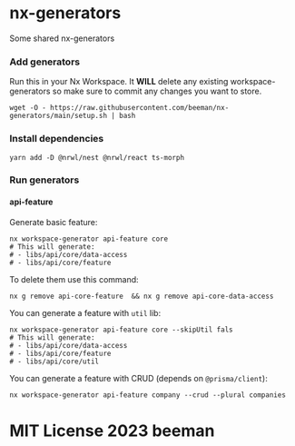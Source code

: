 # nx-generators

Some shared nx-generators

### Add generators

Run this in your Nx Workspace. It **WILL** delete any existing workspace-generators so make sure to commit any changes you want to store.

```shell
wget -O - https://raw.githubusercontent.com/beeman/nx-generators/main/setup.sh | bash
```

### Install dependencies

```shell
yarn add -D @nrwl/nest @nrwl/react ts-morph
```

### Run generators

#### api-feature

Generate basic feature:

```shell
nx workspace-generator api-feature core
# This will generate:
# - libs/api/core/data-access
# - libs/api/core/feature
```

To delete them use this command:

```shell
nx g remove api-core-feature  && nx g remove api-core-data-access
```

You can generate a feature with `util` lib:

```shell
nx workspace-generator api-feature core --skipUtil fals
# This will generate:
# - libs/api/core/data-access
# - libs/api/core/feature
# - libs/api/core/util
```

You can generate a feature with CRUD (depends on `@prisma/client`):

```shell
nx workspace-generator api-feature company --crud --plural companies
```

# MIT License 2023 beeman

